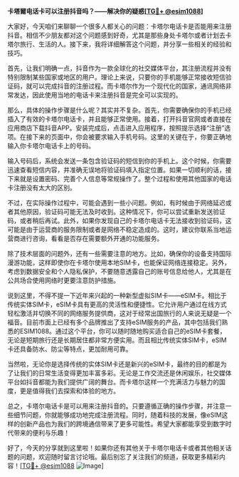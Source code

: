 **卡塔爾电话卡可以注册抖音吗？——解决你的疑惑[[TG💪+ @esim1088](https://t.me/s/esim1088)]**

大家好，今天咱们来聊聊一个很多人都关心的问题：卡塔尔电话卡是否能用来注册抖音。相信不少朋友都对这个问题感到好奇，尤其是那些身处卡塔尔或者计划去卡塔尔旅行、生活的人。接下来，我将详细解答这个问题，并分享一些相关的经验和技巧。

首先，让我们明确一点，抖音作为一款全球化的社交媒体平台，其注册流程并没有特别限制某些国家或地区的用户。理论上来说，只要你的手机能够正常接收短信验证码，就可以完成抖音的注册过程。而卡塔尔作为一个现代化的国家，通讯网络非常发达，因此使用当地的电话卡来注册抖音是完全可以实现的。

那么，具体的操作步骤是什么呢？其实并不复杂。首先，你需要确保你的手机已经插入了有效的卡塔尔电话卡，并且能够正常使用。接着，打开抖音官网或者直接在应用商店下载抖音APP。安装完成后，点击进入应用程序，按照提示选择“注册”选项。在接下来的页面中，你会被要求输入手机号码。这里的关键在于，你要正确地输入你卡塔尔电话卡上的号码。

输入号码后，系统会发送一条包含验证码的短信到你的手机上。这个时候，你需要迅速查看短信内容，并准确无误地将验证码填入指定位置。如果一切顺利的话，接下来就是设置密码、完善个人信息等常规操作了。整个过程和使用其他国家的电话卡注册没有太大的区别。

不过，在实际操作过程中，可能会遇到一些小问题。例如，有时候由于网络延迟或者其他原因，验证码可能无法及时收到。这种情况下，你可以尝试重新发送验证码，或者稍后再试。此外，如果你发现自己的卡塔尔电话卡无法接收到验证码，这可能是由于运营商的服务限制或者是网络不稳定造成的。这时，建议你联系当地运营商进行咨询，看看是否存在需要额外开通的功能服务。

除了技术层面的问题外，还有一些需要注意的地方。比如，确保你的设备支持国际漫游功能，这样即使你在卡塔尔使用本地SIM卡，也能保证网络连接稳定。另外，考虑到数据安全和个人隐私保护，不要随意透露自己的账号信息给他人，尤其是在公共场合使用网络时更要注意防护措施。

说到这里，不得不提一下近年来兴起的一种新型虚拟SIM卡——eSIM卡。相比于传统实体SIM卡，eSIM卡具有更高的灵活性和便捷性。它允许用户通过在线方式轻松激活并切换不同的网络服务提供商，这对于经常出国旅行的人来说无疑是一个福音。目前市面上已经有多个品牌推出了支持eSIM服务的产品，其中包括我们熟悉的ESIM1088。通过这个平台，你可以随时随地购买适合自己的eSIM卡套餐，无论是短期旅行还是长期居住都非常方便实用。而且相比传统实体SIM卡，eSIM卡还具备防水、防尘等特点，更加耐用可靠。

当然啦，无论你是选择传统的实体SIM卡还是新兴的eSIM卡，最终的目的都是为了让我们的日常生活变得更加丰富多彩。无论是工作交流还是休闲娱乐，社交媒体平台如抖音都能为我们提供广阔的舞台。而卡塔尔这样一个充满活力与魅力的国度，更是值得我们去探索和体验的地方。

总之，卡塔尔电话卡是可以用来注册抖音的。只要遵循正确的操作步骤，并注意一些细节问题，你就能够成功地完成注册流程。同时，随着科技的发展，像eSIM这样的创新产品也为我们的跨境通信带来了更多可能性。希望大家都能享受到数字时代带来的便利与乐趣！

好了，今天的分享就到这里啦！如果你还有其他关于卡塔尔电话卡或者其他相关话题的问题，欢迎随时留言讨论哦。最后别忘了关注我们的频道，获取更多精彩内容！[[TG💪+ @esim1088](https://t.me/s/esim1088) ![Image](https://i.postimg.cc/4NQfJmqS/Snipaste-2025-05-13-00-14-12.png)]